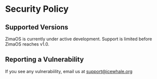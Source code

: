 # Security Policy

## Supported Versions

ZimaOS is currently under active development. Support is limited before ZimaOS reaches v1.0.

## Reporting a Vulnerability

If you see any vulnerabiility, email us at support@icewhale.org
